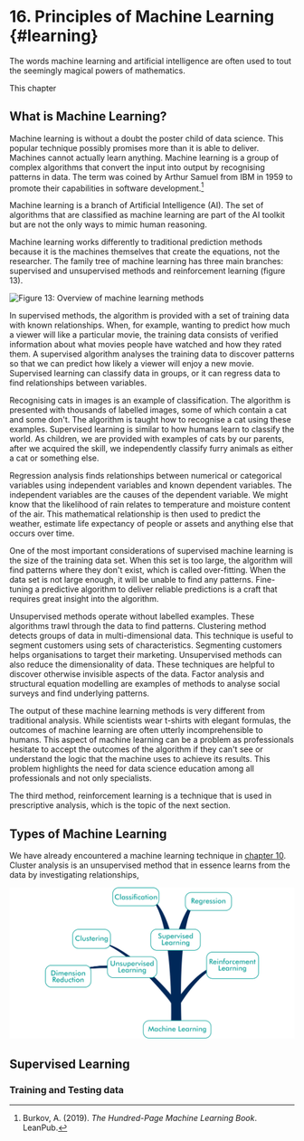 # 16. Principles of Machine Learning {#learning}

The words machine learning and artificial intelligence are often used to tout the seemingly magical powers of mathematics. 

This chapter 

## What is Machine Learning?
Machine learning is without a doubt the poster child of data science. This popular technique possibly promises more than it is able to deliver. Machines cannot actually learn anything. Machine learning is a group of complex algorithms that convert the input into output by recognising patterns in data. The term was coined by Arthur Samuel from IBM in 1959 to promote their capabilities in software development.[^ml]

[^ml]: Burkov, A. (2019). _The Hundred-Page Machine Learning Book_. LeanPub.

Machine learning is a branch of Artificial Intelligence (AI). The set of algorithms that are classified as machine learning are part of the AI toolkit but are not the only ways to mimic human reasoning. 

Machine learning works differently to traditional prediction methods because it is the machines themselves that create the equations, not the researcher. The family tree of machine learning has three main branches: supervised and unsupervised methods and reinforcement learning (figure 13).

![Figure 13: Overview of machine learning methods](images/figure13_Machine_Learning.png)

In supervised methods, the algorithm is provided with a set of training data with known relationships. When, for example, wanting to predict how much a viewer will like a particular movie, the training data consists of verified information about what movies people have watched and how they rated them. A supervised algorithm analyses the training data to discover patterns so that we can predict how likely a viewer will enjoy a new movie. Supervised learning can classify data in groups, or it can regress data to find relationships between variables. 

Recognising cats in images is an example of classification. The algorithm is presented with thousands of labelled images, some of which contain a cat and some don't. The algorithm is taught how to recognise a cat using these examples. Supervised learning is similar to how humans learn to classify the world. As children, we are provided with examples of cats by our parents, after we acquired the skill, we independently classify furry animals as either a cat or something else. 

Regression analysis finds relationships between numerical or categorical variables using independent variables and known dependent variables. The independent variables are the causes of the dependent variable. We might know that the likelihood of rain relates to temperature and moisture content of the air. This mathematical relationship is then used to predict the weather, estimate life expectancy of people or assets and anything else that occurs over time.

One of the most important considerations of supervised machine learning is the size of the training data set. When this set is too large, the algorithm will find patterns where they don't exist, which is called over-fitting. When the data set is not large enough, it will be unable to find any patterns. Fine-tuning a predictive algorithm to deliver reliable predictions is a craft that requires great insight into the algorithm.

Unsupervised methods operate without labelled examples. These algorithms trawl through the data to find patterns. Clustering method detects groups of data in multi-dimensional data. This technique is useful to segment customers using sets of characteristics. Segmenting customers helps organisations to target their marketing. Unsupervised methods can also reduce the dimensionality of data. These techniques are helpful to discover otherwise invisible aspects of the data. Factor analysis and structural equation modelling are examples of methods to analyse social surveys and find underlying patterns.

The output of these machine learning methods is very different from traditional analysis. While scientists wear t-shirts with elegant formulas, the outcomes of machine learning are often utterly incomprehensible to humans. This aspect of machine learning can be a problem as professionals hesitate to accept the outcomes of the algorithm if they can't see or understand the logic that the machine uses to achieve its results. This problem highlights the need for data science education among all professionals and not only specialists.

The third method, reinforcement learning is a technique that is used in prescriptive analysis, which is the topic of the next section.

## Types of Machine Learning
We have already encountered a machine learning technique in [chapter 10](#latent). Cluster analysis is an unsupervised method that in essence learns from the data by investigating relationships,


![Types of machine learning](resources/14_learning/ml_types.png)

## Supervised Learning
### Training and Testing data
